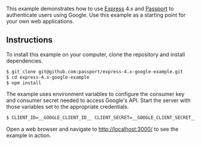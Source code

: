This example demonstrates how to use [Express](http://expressjs.com/) 4.x and
[Passport](http://passportjs.org/) to authenticate users using Google.  Use
this example as a starting point for your own web applications.

## Instructions

To install this example on your computer, clone the repository and install
dependencies.

```bash
$ git clone git@github.com:passport/express-4.x-google-example.git
$ cd express-4.x-google-example
$ npm install
```

The example uses environment variables to configure the consumer key and
consumer secret needed to access Google's API.  Start the server with those
variables set to the appropriate credentials.

```bash
$ CLIENT_ID=__GOOGLE_CLIENT_ID__ CLIENT_SECRET=__GOOGLE_CLIENT_SECRET__ node server.js
```

Open a web browser and navigate to [http://localhost:3000/](http://localhost:3000/)
to see the example in action.


